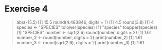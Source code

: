 # Exercise 4
> abs(-15.5)
[1] 15.5
> round(4.483846, digits = 1)
[1] 4.5
> round(3.8)
[1] 4
> species <- "SPECIES"
> tolower(species)
[1] "species"
> toupper(species)
[1] "SPECIES"
> number <- sqrt(2.6)
> round(number, digits = 2)
[1] 1.61
> number_2 <- round(number, digits = 2)
> print(number_2)
[1] 1.61
> number_3 <- round(sqrt(2.6), digits = 2)
> print(number_3)
[1] 1.61
